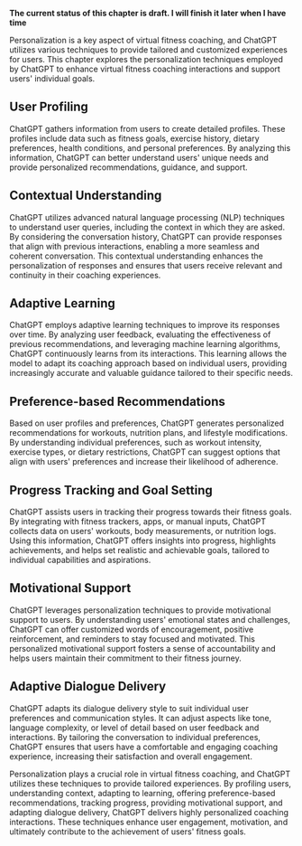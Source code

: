 **The current status of this chapter is draft. I will finish it later when I have time**

Personalization is a key aspect of virtual fitness coaching, and ChatGPT utilizes various techniques to provide tailored and customized experiences for users. This chapter explores the personalization techniques employed by ChatGPT to enhance virtual fitness coaching interactions and support users' individual goals.

User Profiling
--------------

ChatGPT gathers information from users to create detailed profiles. These profiles include data such as fitness goals, exercise history, dietary preferences, health conditions, and personal preferences. By analyzing this information, ChatGPT can better understand users' unique needs and provide personalized recommendations, guidance, and support.

Contextual Understanding
------------------------

ChatGPT utilizes advanced natural language processing (NLP) techniques to understand user queries, including the context in which they are asked. By considering the conversation history, ChatGPT can provide responses that align with previous interactions, enabling a more seamless and coherent conversation. This contextual understanding enhances the personalization of responses and ensures that users receive relevant and continuity in their coaching experiences.

Adaptive Learning
-----------------

ChatGPT employs adaptive learning techniques to improve its responses over time. By analyzing user feedback, evaluating the effectiveness of previous recommendations, and leveraging machine learning algorithms, ChatGPT continuously learns from its interactions. This learning allows the model to adapt its coaching approach based on individual users, providing increasingly accurate and valuable guidance tailored to their specific needs.

Preference-based Recommendations
--------------------------------

Based on user profiles and preferences, ChatGPT generates personalized recommendations for workouts, nutrition plans, and lifestyle modifications. By understanding individual preferences, such as workout intensity, exercise types, or dietary restrictions, ChatGPT can suggest options that align with users' preferences and increase their likelihood of adherence.

Progress Tracking and Goal Setting
----------------------------------

ChatGPT assists users in tracking their progress towards their fitness goals. By integrating with fitness trackers, apps, or manual inputs, ChatGPT collects data on users' workouts, body measurements, or nutrition logs. Using this information, ChatGPT offers insights into progress, highlights achievements, and helps set realistic and achievable goals, tailored to individual capabilities and aspirations.

Motivational Support
--------------------

ChatGPT leverages personalization techniques to provide motivational support to users. By understanding users' emotional states and challenges, ChatGPT can offer customized words of encouragement, positive reinforcement, and reminders to stay focused and motivated. This personalized motivational support fosters a sense of accountability and helps users maintain their commitment to their fitness journey.

Adaptive Dialogue Delivery
--------------------------

ChatGPT adapts its dialogue delivery style to suit individual user preferences and communication styles. It can adjust aspects like tone, language complexity, or level of detail based on user feedback and interactions. By tailoring the conversation to individual preferences, ChatGPT ensures that users have a comfortable and engaging coaching experience, increasing their satisfaction and overall engagement.

Personalization plays a crucial role in virtual fitness coaching, and ChatGPT utilizes these techniques to provide tailored experiences. By profiling users, understanding context, adapting to learning, offering preference-based recommendations, tracking progress, providing motivational support, and adapting dialogue delivery, ChatGPT delivers highly personalized coaching interactions. These techniques enhance user engagement, motivation, and ultimately contribute to the achievement of users' fitness goals.
